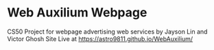# Web Auxilium Webpage

CS50 Project for webpage advertising web services by Jayson Lin and Victor Ghosh
Site Live at https://astro9811.github.io/WebAuxilium/
